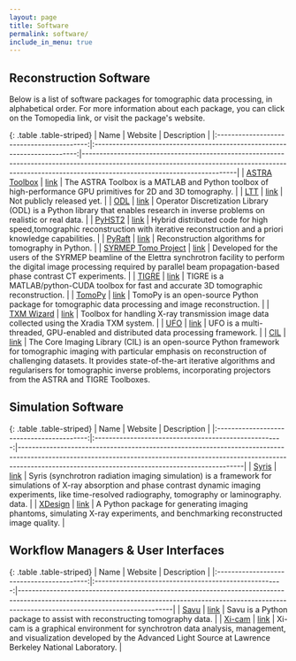 ```yaml
---
layout: page
title: Software
permalink: software/
include_in_menu: true
---
```


## Reconstruction Software

Below is a list of software packages for tomographic data processing, in 
alphabetical order. For more information about each package, you can click on
the Tomopedia link, or visit the package's website.

[//]: # (Note: you can use http://www.tablesgenerator.com/markdown_tables to more easily)
[//]: # (edit the markdown table.)

{: .table .table-striped}
|                   Name                    |                        Website                                            | Description                                                                                                                                                                                           |
|:-----------------------------------------:|:-------------------------------------------------------------------------:|-------------------------------------------------------------------------------------------------------------------------------------------------------------------------------------------------------|
| [ASTRA Toolbox](/software/astra/)         |  [link](http://www.astra-toolbox.com/)                                    | The ASTRA Toolbox is a MATLAB and Python toolbox of high-performance GPU primitives for 2D and 3D tomography.                                                                                         |
| [LTT](/software/ltt)                      |  [link](https://nci.llnl.gov/content/assets/docs/ChampleyALSmeeting.pdf)  | Not publicly released yet.                                                                                                                                                                            |
| [ODL](/software/odl)                      |  [link](https://github.com/odlgroup/odl)                                  | Operator Discretization Library (ODL) is a Python library that enables research in inverse problems on realistic or real data.                                                                        |
| [PyHST2](/software/pyhst2/)               |  [link](https://forge.epn-campus.eu/projects/pyhst2)                      | Hybrid distributed code for high speed,tomographic reconstruction with iterative reconstruction and a priori knowledge capabilities.                                                                  |
| [PyRaft](/software/pyraft/)               |  [link](https://github.com/exmiqueles/pyraft)                             | Reconstruction algorithms for tomography in Python.                                                                                                                                                   |
| [SYRMEP Tomo Project](/software/syrmep/)  |  [link](https://github.com/ElettraSciComp/)                               | Developed for the users of the SYRMEP beamline of the Elettra synchrotron facility to perform the digital image processing required by parallel beam propagation-based phase contrast CT experiments. |
| [TIGRE](/software/tigre/)                 |  [link](https://github.com/CERN/TIGRE)                                    | TIGRE is a MATLAB/python-CUDA toolbox for fast and accurate 3D tomographic reconstruction.                                                                                                                   |
| [TomoPy](/software/tomopy)                |  [link](http://tomopy.rtfd.org/)                                          | TomoPy is an open-source Python package for tomographic data processing and image reconstruction.                                                                                                     |
| [TXM Wizard](/software/txm)               |  [link](https://sourceforge.net/projects/txm-wizard/)                     | Toolbox for handling X-ray transmission image data collected using the Xradia TXM system.                                                                                                             |
| [UFO](/software/ufo/)                     |  [link](http://ufo-core.readthedocs.io/)                                  | UFO is a multi-threaded, GPU-enabled and distributed data processing framework.                                                                                                                       |
| [CIL](/software/cil/)                 |  [link](https://www.ccpi.ac.uk/CIL)                                    | The Core Imaging Library (CIL) is an open-source Python framework for tomographic imaging with particular emphasis on reconstruction of challenging datasets. It provides state-of-the-art iterative algorithms and regularisers for tomographic inverse problems, incorporating projectors from the ASTRA and TIGRE Toolboxes. 

## Simulation Software

{: .table .table-striped}
|                   Name                    |                        Website                        | Description                                                                                                                                                                                                               |
|:-----------------------------------------:|:-----------------------------------------------------:|---------------------------------------------------------------------------------------------------------------------------------------------------------------------------------------------------------------------------|
|  [Syris](/software/syris/)                | [link](https://github.com/ufo-kit/syris)              | Syris (synchrotron radiation imaging simulation) is a framework for simulations of X-ray absorption and phase contrast dynamic imaging experiments, like time-resolved radiography, tomography or laminography. data.     |
|  [XDesign](/software/xdesign/)            | [link](https://xdesign.readthedocs.io)                | A Python package for generating imaging phantoms, simulating X-ray experiments, and benchmarking reconstructed image quality.                                                                                     |



## Workflow Managers & User Interfaces


{: .table .table-striped}
|                   Name                    |                        Website                        | Description                                                                                                                                                                                           |
|:-----------------------------------------:|:-----------------------------------------------------:|-------------------------------------------------------------------------------------------------------------------------------------------------------------------------------------------------------|
|  [Savu](/software/savu/)                  | [link](https://savu.readthedocs.io)                   | Savu is a Python package to assist with reconstructing tomography data.                                                                                                                               |
|  [Xi-cam](/software/xi-cam/)              | [link](https://github.com/ronpandolfi/Xi-cam)         | Xi-cam is a graphical environment for synchrotron data analysis, management, and visualization developed by the Advanced Light Source at Lawrence Berkeley National Laboratory.                       |
